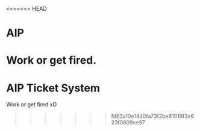 <<<<<<< HEAD
# AIP
Work or get fired.
=======
# AIP Ticket System
Work or get fired xD
>>>>>>> fd63a10e14d0fa73f2be81019f3e623f0809ce97
